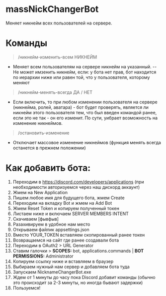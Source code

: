 # massNickChangerBot
Меняет никнейм всех пользователей на сервере. 


# **Команды**
> /никнейм-изменить-всем НИКНЕЙМ
- Меняет всем пользователям на сервере никнейм на указанный.
-- Не может имзенить никнейм, если: у бота нет прав, бот находится по иерархии ниже или равен той, что у пользователя, которому меняют

> /никнейм-менять-всегда ДА / НЕТ
- Если включить, то при любом изменении пользователя на сервере (никнейма, ролей, аватара) - бот будет проверять, является ли никнейм этого пользователя тем, что был введен командой ранее, если это не так - он его изменит. По сути, уибрает возможность на изменение никнеймов.

> /остановить-изменение
- Отключает массовое изменение никнеймов (функция менять всегда останется в прежнем положении)


# Как добавить бота:
1. Переходим в https://discord.com/developers/applications (при необходимости авторизуемся через наш дискорд аккаунт)
2. Жмем на New Application
3. Пишем любое имя для будущего бота, жмем Create
4. Переходим на вкладку Bot и жмем на Add Bot
5. Жмем Reset Token и копируем полученный токен
6. Листаем ниже и включаем SERVER MEMBERS INTENT
7. Скачиваем [фывфыв]
8. Разахивируем в удобное нам место
9. Открываем файлик appsettings.json
10. Вместо YOUR_TOKEN вставляем скопированный ранее токен
11. Возвращаемся на сайт где ранее создавали бота
12. Переходим в OAuth2 > URL Generator
13. Ставим галочки > **SCOPES:** bot, applications.commands | **BOT PERMISSIONS:** Administrator
14. Копируем ссылку ниже и вставляем в браузер
15. Выбираем нужный нам сервер и добавляем бота туда
16. Запускаем NicknameChangerBot.exe
17. Ждем от 1 минуты до часу пока Discord добавит команды (обычно это происходит за 2-3 минуты, но иногда бывают задержки)
18. Пользуемся!
